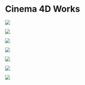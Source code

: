 # Cinema 4D Works

<a href="https://youtu.be/Xr55VnOMWyE"><img src="https://github.com/CHENGBO97/Creative-Portfolio/blob/main/Cinema%204D/Bloody%20Mary.GIF"></a>

<a href="https://youtu.be/-uIMx5TMsUw"><img src="https://github.com/CHENGBO97/Creative-Portfolio/blob/main/Cinema%204D/Bad%20Romance.GIF"></a>

<a href="https://youtu.be/C98s0S-u9NM"><img src="https://github.com/CHENGBO97/Creative-Portfolio/blob/main/Cinema%204D/%E7%A8%BB%E8%8D%89.GIF"></a>

<a href="https://youtu.be/VPhcmfo7V3I"><img src="https://github.com/CHENGBO97/Creative-Portfolio/blob/main/Cinema%204D/%E5%9D%9F%E5%A2%93.GIF"></a>

<a href="https://youtu.be/4uTKuyMQJ5A"><img src="https://github.com/CHENGBO97/Creative-Portfolio/blob/main/Cinema%204D/%E9%B2%9C%E8%8A%B1.GIF"></a>

<a href="https://youtu.be/JP3pULQpYs4"><img src="https://github.com/CHENGBO97/Creative-Portfolio/blob/main/Cinema%204D/%E9%AA%A8%E5%A4%B4.GIF"></a>

<a href="https://youtu.be/Abdf4pdOv1o"><img src="https://github.com/CHENGBO97/Creative-Portfolio/blob/main/Cinema%204D/WEB.GIF"></a>
